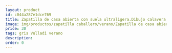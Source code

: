 ```yaml
---
layout: product
id: c044a287e1dce769
title: Zapatilla de casa abierta con suela ultraligera.Dibujo calavera 
image: img/productos/zapatilla caballero/verano/Zapatilla de casa abierta con suela ultraligera.Dibujo calavera =30=gris Vulladi verano.webp
price: 30
tags: gris Vulladi verano
description: 
order: 0
---
```

